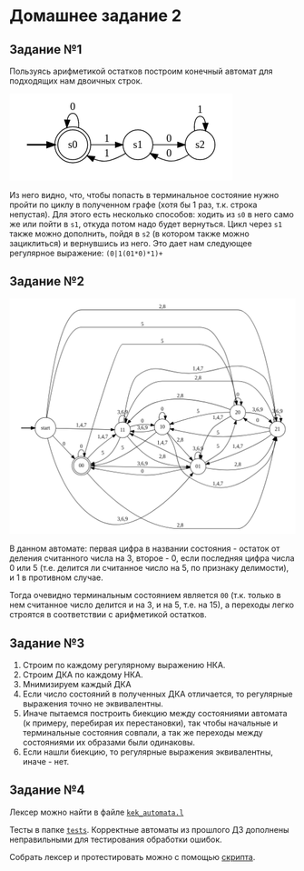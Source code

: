 # Домашнее задание 2

## Задание №1

Пользуясь арифметикой остатков построим конечный автомат для подходящих нам двоичных строк.

![image info](./img/task1.png)

Из него видно, что, чтобы попасть в терминальное состояние нужно пройти по циклу в полученном графе (хотя бы 1 раз, т.к.
строка непустая). Для этого есть несколько способов: ходить из `s0` в него само же или пойти в `s1`, откуда потом надо
будет вернуться. Цикл через `s1` также можно дополнить, пойдя в `s2` (в котором также можно зациклиться) и вернувшись из
него. Это дает нам следующее регулярное выражение: `(0|1(01*0)*1)+`

## Задание №2

![image info](./img/task2.png)

В данном автомате: первая цифра в названии состояния - остаток от деления считанного числа на 3, второе - 0, если
последняя цифра числа 0 или 5 (т.е. делится ли считанное число на 5, по признаку делимости), и 1 в противном случае.

Тогда очевидно терминальным состоянием является `00` (т.к. только в нем считанное число делится и на 3, и на 5, т.е. на
15), а переходы легко строятся в соответствии с арифметикой остатков.

## Задание №3

1. Строим по каждому регулярному выражению НКА.
2. Строим ДКА по каждому НКА.
3. Мнимизируем каждый ДКА
4. Если число состояний в полученных ДКА отличается, то регулярные выражения точно не эквивалентны.
5. Иначе пытаемся построить биекцию между состояниями автомата (к примеру, перебирая их перестановки), так чтобы
   начальные и терминальные состояния совпали, а так же переходы между состояниями их образами были одинаковы.
6. Если нашли биекцию, то регулярные выражения эквивалентны, иначе - нет.

## Задание №4

Лексер можно найти в файле [`kek_automata.l`](kek_automata.l)

Тесты в папке [`tests`](tests). Корректные автоматы из прошлого ДЗ дополнены неправильными для тестирования обработки
ошибок.

Собрать лексер и протестировать можно с помощью [скрипта](run_tests.sh).